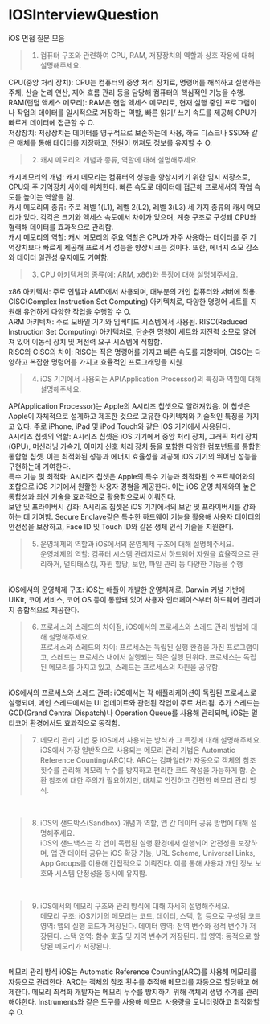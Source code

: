 # IOSInterviewQuestion
iOS 면접 질문 모음

>1. 컴퓨터 구조와 관련하여 CPU, RAM, 저장장치의 역할과 상호 작용에 대해 설명해주세요.  <br/>

   CPU(중앙 처리 장치): CPU는 컴퓨터의 중앙 처리 장치로, 명령어를 해석하고 실행하는 주체, 산술 논리 연산, 제어 흐름 관리 등을 담당해 컴퓨터의 핵심적인 기능을 수행. 
   <br/>
   RAM(랜덤 액세스 메모리): RAM은 핸덤 액세스 메모리로, 현재 실행 중인 프로그램이나 작업의 데이터를 일시적으로 저장하는 역할, 빠른 읽기/ 쓰기 속도를 제공해 CPU가 빠르게 데이터에 접근할 수 O. 
   <br/>
   저장창치: 저장장치는 데이터를 영구적으로 보존하는데 사용, 하드 디스크나 SSD와 같은 매체를 통해 데이터를 저장하고, 전원이 꺼져도 정보를 유지할 수 O. <br/>

>2. 캐시 메모리의 개념과 종류, 역할에 대해 설명해주세요.  <br/>
   
   캐시메모리의 개념: 캐시 메모리는 컴퓨터의 성능을 향상시키기 위한 임시 저장소로, CPU와 주 기억장치 사이에 위치한다. 빠른 속도로 데이터에 접근해 프로세서의 작업 속도를 높이는 역할을 함.
   <br />
   캐시 메모리의 종류: 주로 레벨 1(L1), 레벨 2(L2), 레벨 3(L3) 세 가지 종류의 캐시 메모리가 있다. 각각은 크기와 액세스 속도에서 차이가 있으며, 계층 구조로 구성돼 CPU와 협력해 데이터를 효과적으로 관리함.
   <br />
   캐시 메모리의 역할: 캐시 메모리의 주요 역할은 CPU가 자주 사용하는 데이터를 주 기억장치보다 빠르게 제공해 프로세서 성능을 향상시크는 것이다. 또한, 에너지 소모 감소와 데이터 일관성 유지에도 기여함.
   <br />

>3. CPU 아키텍처의 종류(예: ARM, x86)와 특징에 대해 설명해주세요. <br />

   x86 아키텍처: 주로 인텔과 AMD에서 사용되며, 대부분의 개인 컴퓨터와 서버에 적용. CISC(Complex Instruction Set Computing) 아키텍처로, 다양한 명령어 세트를 지원해 유연하게 다양한 작업을 수행할 수 O.
   <br />
   ARM 아키텍쳐: 주로 모바일 기기와 임베디드 시스템에서 사용됨. RISC(Reduced Instruction Set Computing) 아키텍처로, 단순한 명령어 세트와 저전력 소모로 알려져 있어 이동식 장치 및 저전력 요구 시스템에 적합함.
   <br />
   RISC와 CISC의 차이: RISC는 적은 명령어를 가지고 빠른 속도를 지향하며, CISC는 다양하고 복잡한 명령어를 가지고 효율적인 프로그래밍을 지원.
   <br />

>4. iOS 기기에서 사용되는 AP(Application Processor)의 특징과 역할에 대해 설명해주세요. <br />

   AP(Application Processor)는 Apple의 A시리즈 칩셋으로 알려져있음. 이 칩셋은 Apple이 자체적으로 설계하고 제조한 것으로 고유한 아키텍처와 기술적인 특징을 가지고 있다. 주로 iPhone, iPad 및 iPod Touch와 같은 iOS 기기에서 사용된다.
   <br/>
   A시리즈 칩셋의 역할: A시리즈 칩셋은 iOS 기기에서 중앙 처리 장치, 그래픽 처리 장치(GPU), 머신러닝 가속기, 이미지 신호 처리 장치 등을 포함한 다양한 컴포넌트를 통합한 통합형 칩셋. 이는 최적화된 성능과 에너지 효율성을 제공해 iOS 기기의 뛰어난 성능을 구현하는데 기여한다.
   <br />
   특수 기능 및 최적화: A시리즈 칩셋은 Apple의 특수 기능과 최적화된 소프트웨어와의 조합으로 iOS 기기에서 원활한 사용자 경혐을 제공한다. 이는 iOS 운영 체제와의 높은 통합성과 최신 기술을 효과적으로 활용함으로써 이뤄진다.
   <br />
   보안 및 프라이버시 강화: A시리즈 칩셋은 iOS 기기에서의 보안 및 프라이버시를 강화하는 데 기여함. Secure Enclave같은 특수한 하드웨어 기능을 활용해 사용자 데이터의 안전성을 보장하고, Face ID 및 Touch ID와 같은 생체 인식 기술을 지원한다.
   <br />

>5. 운영체제의 역할과 iOS에서의 운영체제 구조에 대해 설명해주세요. <br />
운영체제의 역할: 컴퓨터 시스템 관리자로서 하드웨어 자원을 효율적으로 관리하거, 멀티태스킹, 자원 할당, 보안, 파일 관리 등 다양한 기능을 수행
<br />
iOS에서의 운영체제 구조: iOS는 애플이 개발한 운영체제로, Darwin 커널 기반에 UIKit, 코어 서비스, 코어 OS 등이 통합돼 있어 사용자 인터페이스부터 하드웨어 관리까지 종합적으로 제공한다.
<br />

>6. 프로세스와 스레드의 차이점, iOS에서의 프로세스와 스레드 관리 방법에 대해 설명해주세요. <br />
프로세스와 스레드의 차이: 프로세스는 독립된 실행 환경을 가진 프로그램이고, 스레드는 프로세스 내에서 실행되는 작은 실행 단위다. 프로세스는 독립된 메모리를 가지고 있고, 스레드는 프로세스의 자원을 공유함.
<br />
iOS에서의 프로세스와 스레드 관리: iOS에서는 각 애플리케이션이 독립된 프로세스로 실행되며, 메인 스레드에서는 UI 업데이트와 관련된 작업이 주로 처리됨. 추가 스레드는 GCD(Grand Central Dispatch)나 Operation Queue를 사용해 관리되며, iOS는 멀티코어 환경에서도 효과적으로 동작함.
<br />

>7. 메모리 관리 기법 중 iOS에서 사용되는 방식과 그 특징에 대해 설명해주세요. <br />
iOS에서 가장 일반적으로 사용되는 메모리 관리 기법은 Automatic Reference Counting(ARC)다. ARC는 컴파일러가 자동으로 객체의 참조 횟수를 관리해 메모리 누수를 방지하고 편리한 코드 작성을 가능하게 함. 순환 참조에 대한 주의가 필요하지만, 대체로 안전하고 간편한 메모리 관리 방식.
<br />

>8. iOS의 샌드박스(Sandbox) 개념과 역할, 앱 간 데이터 공유 방법에 대해 설명해주세요. <br />
iOS의 샌드백스는 각 앱이 독립된 실행 환경에서 실행되어 안전성을 보장하며, 앱 간 데이터 공유는 iOS 확장 기능, URL Scheme, Universal Links, App Groups를 이용해 간접적으로 이뤄진다. 이를 통해 사용자 개인 정보 보호와 시스템 안정성을 동시에 유지함.
<br />

>9. iOS에서의 메모리 구조와 관리 방식에 대해 자세히 설명해주세요. <br />
메모리 구조: iOS기기의 메모리는 코드, 데이터, 스택, 힙 등으로 구성됨
코드 영역: 앱의 실행 코드가 저장된다.
데이터 영역: 전역 변수와 정적 변수가 저장된다.
스택 영역: 함수 호출 및 지역 변수가 저장된다.
힙 영역: 동적으로 할당된 메모리가 저장된다.
<br />
메모리 관리 방식
iOS는 Automatic Reference Counting(ARC)를 사용해 메모리를 자동으로 관리한다.
ARC는 객체의 참조 횟수를 추적해 메모리를 자동으로 할당하고 해제한다.
메모리 최적화
개발자는 메모리 누수를 방지하기 위해 객체의 생명 주기를 관리해야한다.
Instruments와 같은 도구를 사용해 메모리 사용량을 모니터링하고 최적화할 수 O.

